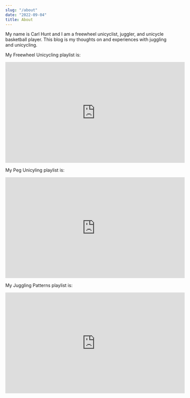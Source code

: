 ```yaml
---
slug: "/about"
date: "2022-09-04"
title: About
---
```


My name is Carl Hunt and I am a freewheel unicyclist, juggler, and unicycle basketball player. This blog is my thoughts on and experiences with juggling and unicycling.

My Freewheel Unicycling playlist is:

<iframe width="560" height="315" src="https://www.youtube.com/embed/videoseries?list=PLhDUOIwHEJ8s8pexuDXyVdS0WWHpT-fXS" title="YouTube video player" frameborder="0" allow="accelerometer; autoplay; clipboard-write; encrypted-media; gyroscope; picture-in-picture" allowfullscreen></iframe>

My Peg Unicyling playlist is:

<iframe width="560" height="315" src="https://www.youtube.com/embed/videoseries?list=PLhDUOIwHEJ8svZ5XMKhG4DJL-zxVBXWM-" title="YouTube video player" frameborder="0" allow="accelerometer; autoplay; clipboard-write; encrypted-media; gyroscope; picture-in-picture" allowfullscreen></iframe>

My Juggling Patterns playlist is:

<iframe width="560" height="315" src="https://www.youtube.com/embed/videoseries?list=PLhDUOIwHEJ8tUBU3oIwzhW0NPN9ErZkae" title="YouTube video player" frameborder="0" allow="accelerometer; autoplay; clipboard-write; encrypted-media; gyroscope; picture-in-picture" allowfullscreen></iframe>